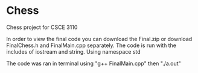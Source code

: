 # Chess
Chess project for CSCE 3110

In order to view the final code you can download the Final.zip or download FinalChess.h and FinalMain.cpp separately.
The code is run with the includes of iostream and string. Using namespace std

The code was ran in terminal using "g++ FinalMain.cpp"
then "./a.out"
